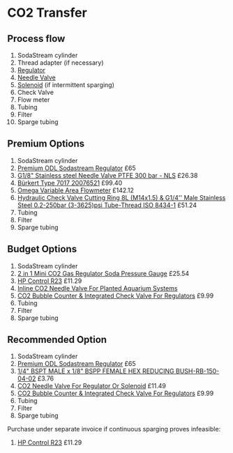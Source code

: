# CO2 Transfer
## Process flow
1. SodaStream cylinder
1. Thread adapter (if necessary)
1. [Regulator](Regulators.md)
1. [Needle Valve](NeedleValves.md)
1. [Solenoid](VentingSolenoids.md) (if intermittent sparging)
1. Check Valve
1. Flow meter
1. Tubing
1. Filter
1. Sparge tubing

## Premium Options
1. SodaStream cylinder
1. [Premium ODL Sodastream Regulator](https://brewkegtap.co.uk/products/premium-sodastream-regulator-made-in-italy?pr_prod_strat=e5_desc&pr_rec_id=2f3634a5a&pr_rec_pid=1342006853713&pr_ref_pid=1323950768209&pr_seq=uniform) £65
1. [G1/8" Stainless steel Needle Valve PTFE 300 bar - NLS](https://tameson.co.uk/products/nls-018-g1-8inch-stainless-steel-needle-valve-ptfe-300-bar) £26.38
1. [Bürkert Type 7017 20076521](https://www.burkert.co.uk/en/products/solenoid-valves/general-purpose-3-2-solenoids/20076521#technische-details) £99.40
2. [Omega Variable Area Flowmeter](https://www.omega.co.uk/pptst/FLD.html) £142.12
3. [Hydraulic Check Valve Cutting Ring 8L (M14x1.5) & G1/4'' Male Stainless Steel 0.2-250bar (3-3625)psi Tube-Thread ISO 8434-1](https://tameson.co.uk/products/f2czy-hydraulic-check-valve-cutting-ring-8l-m14x1p5-g1-4inch-male-stainless-steel-0p2-250bar-3-3625-psi-tube-thread-iso-8434-1) £51.24
4. Tubing
5. Filter
6. Sparge tubing

## Budget Options
1. SodaStream cylinder
1. [2 in 1 Mini CO2 Gas Regulator Soda Pressure Gauge](https://www.manomano.co.uk/p/co2-pressure-regulator-2-in-1-mini-co2-gas-regulator-soda-pressure-gauge-with-38in-to-tr214-adapter-for-sodastream-88562182) £25.54
1. [HP Control R23](https://hpcontrol.uk/elektrozawor-r23-1-8-cala-2-lub-3-drogowy-laczony-w-grupy.html) £11.29
1. [Inline CO2 Needle Valve For Planted Aquarium Systems](https://www.co2supermarket.co.uk/product/co2-needle-valve-inline-93)
1. [CO2 Bubble Counter & Integrated Check Valve For Regulators](https://www.co2supermarket.co.uk/product/co2-bubble-counter-for-regulators-check-valve-27) £9.99
1. Tubing
1. Filter
1. Sparge tubing

## Recommended Option
1. SodaStream cylinder
1. [Premium ODL Sodastream Regulator](https://brewkegtap.co.uk/products/premium-sodastream-regulator-made-in-italy?pr_prod_strat=e5_desc&pr_rec_id=2f3634a5a&pr_rec_pid=1342006853713&pr_ref_pid=1323950768209&pr_seq=uniform) £65
1. [1/4" BSPT MALE x 1/8" BSPP FEMALE HEX REDUCING BUSH-RB-150-04-02](https://customfittings.com/products/bspt-male-bsp-female-hex-reducing-bush-rb-150-04-02) £3.76
1. [CO2 Needle Valve For Regulator Or Solenoid](https://www.co2supermarket.co.uk/product/precision-co2-needle-valve-for-regulator-solenoid-564) £11.49
1. [CO2 Bubble Counter & Integrated Check Valve For Regulators](https://www.co2supermarket.co.uk/product/co2-bubble-counter-for-regulators-check-valve-27) £9.99
1. Tubing
1. Filter
1. Sparge tubing

Purchase under separate invoice if continuous sparging proves infeasible:
1. [HP Control R23](https://hpcontrol.uk/elektrozawor-r23-1-8-cala-2-lub-3-drogowy-laczony-w-grupy.html) £11.29
